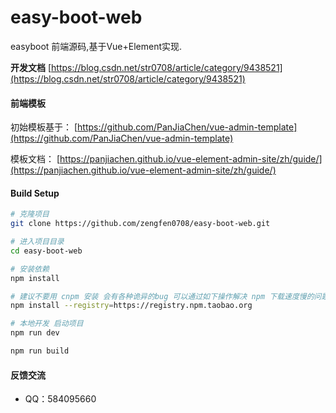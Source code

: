 # easy-boot-web

easyboot 前端源码,基于Vue+Element实现.

**开发文档**  [https://blog.csdn.net/str0708/article/category/9438521](https://blog.csdn.net/str0708/article/category/9438521)<br/>

#### 前端模板

初始模板基于： [https://github.com/PanJiaChen/vue-admin-template](https://github.com/PanJiaChen/vue-admin-template)

模板文档： [https://panjiachen.github.io/vue-element-admin-site/zh/guide/](https://panjiachen.github.io/vue-element-admin-site/zh/guide/)

#### Build Setup
``` bash
# 克隆项目
git clone https://github.com/zengfen0708/easy-boot-web.git

# 进入项目目录
cd easy-boot-web

# 安装依赖
npm install

# 建议不要用 cnpm 安装 会有各种诡异的bug 可以通过如下操作解决 npm 下载速度慢的问题
npm install --registry=https://registry.npm.taobao.org

# 本地开发 启动项目
npm run dev

npm run build
```

#### 反馈交流

- QQ：584095660